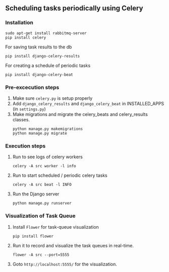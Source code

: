 ## Scheduling tasks periodically using Celery

### Installation
```angular2html
sudo apt-get install rabbitmq-server
pip install celery
```

For saving task results to the db
```angular2html
pip install django-celery-results
```

For creating a schedule of periodic tasks
```angular2html
pip install django-celery-beat
```

### Pre-excecution steps
1. Make sure ```celery.py``` is setup properly
2. Add ```django_celery_results``` and ```django_celery_beat``` in INSTALLED_APPS (in ```settings.py```)
3. Make migrations and migrate the celery_beats and celery_results classes.
    ```angular2html
    python manage.py makemigrations
    python manage.py migrate
    ```

### Execution steps
1. Run to see logs of celery workers
    ```angular2html
    celery -A src worker -l info
    ```
2. Run to start scheduled / periodic celery tasks
   ```angular2html
   celery -A src beat -l INFO 
   ```
3. Run the Django server
   ```angular2html
   python manage.py runserver
   ```
   
### Visualization of Task Queue
1. Install ```Flower``` for task-queue visualization
   ```angular2html
   pip install flower
   ```
2. Run it to record and visualize the task queues in real-time.
   ```angular2html
   flower -A src --port=5555 
   ```
3. Goto ```http://localhost:5555/``` for the visualization.